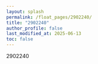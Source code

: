 ```yaml
---
layout: splash
permalink: /float_pages/2902240/
title: "2902240"
author_profile: false
last_modified_at: 2025-06-13
toc: false
---
```

 
2902240
